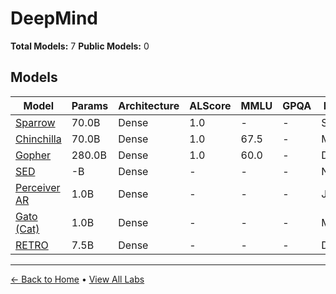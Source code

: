 # DeepMind

**Total Models:** 7
**Public Models:** 0

## Models

| Model | Params | Architecture | ALScore | MMLU | GPQA | Released | Status |
|-------|--------|--------------|---------|------|------|----------|--------|
| [Sparrow](../models/deepmind/sparrow.md) | 70.0B | Dense | 1.0 | - | - | Sep/2022 | 🔴 |
| [Chinchilla](../models/deepmind/chinchilla.md) | 70.0B | Dense | 1.0 | 67.5 | - | Mar/2022 | 🔴 |
| [Gopher](../models/deepmind/gopher.md) | 280.0B | Dense | 1.0 | 60.0 | - | Dec/2021 | 🔴 |
| [SED](../models/deepmind/sed.md) | -B | Dense | - | - | - | Nov/2022 | 🔴 |
| [Perceiver AR](../models/deepmind/perceiver-ar.md) | 1.0B | Dense | - | - | - | Jun/2022 | 🔴 |
| [Gato (Cat)](../models/deepmind/gato-cat.md) | 1.0B | Dense | - | - | - | May/2022 | 🔴 |
| [RETRO](../models/deepmind/retro.md) | 7.5B | Dense | - | - | - | Dec/2021 | 🔴 |

---

[← Back to Home](../README.md) • [View All Labs](../labs/)
